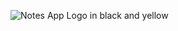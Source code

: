 ![Notes App Logo in black and yellow](https://github.com/user-attachments/assets/1440bd40-4334-45ec-ad92-98877d12eef5)
